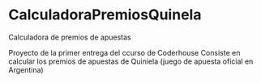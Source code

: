 # CalculadoraPremiosQuinela
 Calculadora de premios de apuestas

 Proyecto de la primer entrega del ccurso de Coderhouse 
 Consiste en calcular los premios de apuestas de Quiniela (juego de apuesta oficial en Argentina)
 
 
